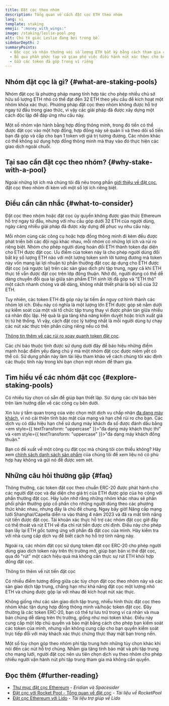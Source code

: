 ```yaml
---
title: Đặt cọc theo nhóm
description: Tổng quan về cách đặt cọc ETH theo nhóm
lang: vi
template: staking
emoji: ":money_with_wings:"
image: /staking/leslie-pool.png
alt: Chú tê giác Leslie đang bơi trong bể.
sidebarDepth: 2
summaryPoints:
  - Đặc cọc và nhận thưởng với số lượng ETH bất kỳ bằng cách tham gia cùng những người khác
  - Bỏ qua phần phức tạp và giao phó việc điều hành nút xác thực cho bên thứ ba
  - Giữ các token đã góp trong ví riêng
---
```


## Nhóm đặt cọc là gì? {#what-are-staking-pools}

Nhóm đặt cọc là phương pháp mang tính hợp tác cho phép nhiều chủ sở hữu số lượng ETH nhỏ có thể đạt đến 32 ETH theo yêu cầu để kích hoạt một nhóm khóa xác thực. Phương pháp đặt cọc theo nhóm không được hỗ trợ ngay từ đầu trong giao thức, vì vậy các giải pháp đã được xây dựng một cách độc lập để đáp ứng nhu cầu này.

Một số nhóm vận hành bằng hợp đồng thông minh, trong đó tiền có thể được đặt cọc vào một hợp đồng, hợp đồng này sẽ quản lí và theo dõi số tiền bạn đã góp và cấp cho bạn 1 token với giá trị tương đương. Các nhóm khác có thể không sử dụng hợp đồng thông minh mà thay vào đó thực hiện các giao dịch ngoài chuỗi.

## Tại sao cần đặt cọc theo nhóm? {#why-stake-with-a-pool}

Ngoài những lợi ích mà chúng tôi đã nêu trong phần [giới thiệu về đặt cọc](/staking/), đặt cọc theo nhóm đi kèm với một số lợi ích riêng biệt.

<CardGrid>
  <Card title="Dễ tham gia hơn" emoji="🐟" description="Not a whale? No problem. Most staking pools let you stake virtually any amount of ETH by joining forces with other stakers, unlike staking solo which requires 32 ETH." />
  <Card title="Đặt cọc ngay hôm nay" emoji=":stopwatch:" description="Staking with a pool is as easy as a token swap. No need to worry about hardware setup and node maintenance. Pools allow you to deposit your ETH which enables node operators to run validators. Rewards are then distributed to contributors minus a fee for node operations." />
  <Card title="Token đặt cọc" emoji=":droplet:" description="Many staking pools provide a token that represents a claim on your staked ETH and the rewards it generates. This allows you to make use of your staked ETH, e.g. as collateral in DeFi applications." />
</CardGrid>

<StakingComparison page="pools" />

## Điều cần cân nhắc {#what-to-consider}

Đặt cọc theo nhóm hoặc đặt cọc ủy quyền không được giao thức Ethereum hỗ trợ ngay từ đầu, nhưng với nhu cầu góp dưới 32 ETH của người dùng, ngày càng nhiều giải pháp đã được xây dựng để phục vụ nhu cầu này.

Mỗi nhóm cùng các công cụ hoặc hợp đồng thông minh đi kèm đều được phát triển bởi các đội ngũ khác nhau, mỗi nhóm có những lợi ích và rủi ro riêng biệt. Nhóm cho phép người dùng hoán đổi ETH thành token đại diện cho ETH được đặt cọc. Ưu điểm của token này là cho phép người dùng đổi bất kỳ số lượng ETH nào với một lượng token sinh lời tương đương mà token này vốn mang lại lợi nhuận từ phần thưởng đặt cọc áp dụng cho ETH được đặt cọc (và ngược lại) trên các sàn giao dịch phi tập trung, ngay cả khi ETH thực tế vẫn được đặt cọc trên lớp đồng thuận. Nhờ đó, người dùng có thể dễ dàng chuyển đổi qua lại giữa sản phẩm ETH sinh lời đã góp và "ETH thô" một cách nhanh chóng và dễ dàng, không nhất thiết phải là bội số của 32 ETH.

Tuy nhiên, các token ETH đã góp này lại tiềm ẩn nguy cơ hình thành các nhóm lợi ích. Điều này có nghĩa là một lượng lớn ETH được góp sẽ nằm dưới sự kiểm soát của một vài tổ chức tập trung thay vì được phân tán giữa nhiều cá nhân độc lập. Hệ quả là gia tăng khả năng kiểm duyệt hoặc trích xuất giá trị từ hệ thống. Vì vậy, cách đặt cọc lý tưởng nhất là mỗi người dùng tự chạy các nút xác thực trên phần cứng riêng nếu có thể.

[Thông tin thêm về các rủi ro xoay quanh token đặt cọc](https://notes.ethereum.org/@djrtwo/risks-of-lsd).

Các chỉ báo thuộc tính được sử dụng dưới đây để báo hiệu những điểm mạnh hoặc điểm yếu đáng chú ý mà một nhóm đặt cọc được niêm yết có thể có. Sử dụng phần này làm tài liệu tham khảo về cách chúng tôi xác định các thuộc tính này trong khi bạn chọn một nhóm để tham gia.

<StakingConsiderations page="pools" />

## Tìm hiểu về các nhóm đặt cọc {#explore-staking-pools}

Có nhiều tùy chọn có sẵn để giúp bạn thiết lập. Sử dụng các chỉ báo bên trên làm hướng dẫn về các công cụ bên dưới.

<ProductDisclaimer />

<StakingProductsCardGrid category="pools" />

Xin lưu ý tầm quan trọng của việc chọn một dịch vụ chấp nhận [đa dạng máy khách](/developers/docs/nodes-and-clients/client-diversity/), vì nó cải thiện tính bảo mật của mạng và hạn chế rủi ro cho bạn. Các dịch vụ có dấu hiệu hạn chế sử dụng máy khách đa số được đánh dấu bằng <em style={{ textTransform: "uppercase" }}>"đa dạng máy khách thực thi"</em> và <em style={{ textTransform: "uppercase" }}>"đa dạng máy khách đồng thuận."</em>

Bạn có đề xuất về một công cụ đặt cọc mà chúng tôi còn thiếu không? Hãy xem [chính sách danh sách sản phẩm](/contributing/adding-staking-products/) của chúng tôi để xem liệu nó có phù hợp hay không và gửi nó để được xem xét.

## Những câu hỏi thường gặp {#faq}

<ExpandableCard title="Làm thế nào tôi nhận được phần thưởng?">
Thông thường, các token đặt cọc theo chuẩn ERC-20 được phát hành cho các người đặt cọc và đại diện cho giá trị của ETH được góp của họ cộng với phần thưởng đặt cọc. Hãy luôn nhớ rằng những nhóm khác nhau sẽ phân phối phần thưởng góp cổ phần cho những người dùng theo các phương thức khác nhau, nhưng đây là chủ đề chung.
</ExpandableCard>

<ExpandableCard title="Khi nào tôi có thể rút cổ phần đã đặt cọc?">
Ngay bây giờ! Nâng cấp mạng lưới Shanghai/Capella diễn ra vào tháng 4 năm 2023 và đã ra mắt tính năng rút tiền được đặt cọc. Tài khoản xác thực hỗ trợ các nhóm đặt cọc giờ đây có thể thoát và rút ETH về địa chỉ rút tiền được chỉ định. Điều này cho phép bạn lấy lại ETH gốc tương ứng với phần đã đặt cọc của mình. Hãy kiểm tra với nhà cung cấp dịch vụ để biết cách họ hỗ trợ tính năng này.

Ngoài ra, các nhóm đặt cọc sử dụng token đặt cọc ERC-20 cho phép người dùng giao dịch token này trên thị trường mở, giúp bạn bán vị thế đặt cọc, qua đó "rút" một cách hiệu quả mà không cần thực sự rút ETH khỏi hợp đồng đặt cọc.

<ButtonLink to="/staking/withdrawals/">Thông tin thêm về rút tiền đặt cọc</ButtonLink>
</ExpandableCard>

<ExpandableCard title="Điều này có khác với việc đặt cọc với sàn giao dịch của tôi không?">
Có nhiều điểm tương đồng giữa các tùy chọn đặt cọc theo nhóm này và các sàn giao dịch tập trung, chẳng hạn như khả năng đặt cọc một lượng nhỏ ETH và chúng được gộp lại với nhau để kích hoạt nút xác thực.

Không giống như các sàn giao dịch tập trung, nhiều hình thức đặt cọc theo nhóm khác tận dụng hợp đồng thông minh và/hoặc token đặt cọc. Đây thường là các token ERC-20, bạn có thể tự lưu trữ trong ví cá nhân và mua bán chúng dễ dàng trên thị trường, giống như mọi token khác. Điều này cung cấp một lớp chủ quyền và bảo mật bằng cách cho phép bạn kiểm soát các token của mình, nhưng vẫn không cung cấp cho bạn quyền kiểm soát trực tiếp đối với máy khách xác thực chứng thực thay mặt bạn trong nền.

Một số tùy chọn góp theo nhóm phi tập trung hơn những tùy chọn khác khi nói đến các nút hỗ trợ chúng. Nhằm gia tăng tính bảo mật và phi tập trung cho mạng lưới, người đặt cọc nên ưu tiên chọn dịch vụ theo nhóm cho phép nhiều người vận hành nút phi tập trung tham gia mà không cần quyền.
</ExpandableCard>

## Đọc thêm {#further-reading}

- [Thư mục đặt cọc Ethereum](https://www.staking.directory/) - _Eridian và Spacesider_
- [Đặt cọc với Rocket Pool - Tổng quan về đặt cọc](https://docs.rocketpool.net/guides/staking/overview.html) - _Tài liệu về RocketPool_
- [Đặt cọc Ethereum với Lido](https://help.lido.fi/en/collections/2947324-staking-ethereum-with-lido) - _Tài liệu trợ giúp về Lido_
